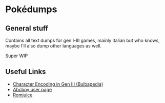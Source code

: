 # Pokédumps

## General stuff

Contains all text dumps for gen I-III games, mainly italian but who knows, maybe I'll also dump other languages as well.

Super WIP

## Useful Links

* [Character Encoding in Gen III (Bulbapedia)](https://bulbapedia.bulbagarden.net/wiki/Character_encoding_in_Generation_III)
* [Abcboy user page](https://bulbapedia.bulbagarden.net/wiki/User:Abcboy#Text_dumps)
* [Romjuice](https://www.romhacking.net/utilities/234/)